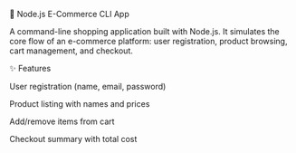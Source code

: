 🛒 Node.js E-Commerce CLI App

A command-line shopping application built with Node.js. It simulates the core flow of an e-commerce platform: user registration, product browsing, cart management, and checkout.

✨ Features

User registration (name, email, password)

Product listing with names and prices

Add/remove items from cart

Checkout summary with total cost

